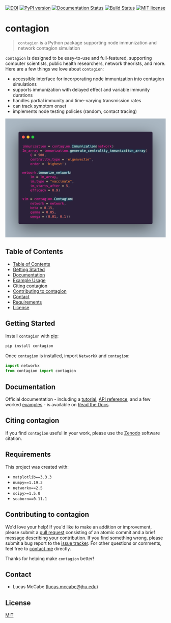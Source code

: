 [![DOI](https://zenodo.org/badge/DOI/10.5281/zenodo.3993314.svg)](https://doi.org/10.5281/zenodo.3993314)
[![PyPI version](https://badge.fury.io/py/contagion.svg)](https://badge.fury.io/py/contagion)
[![Documentation Status](https://readthedocs.org/projects/contagion/badge/?version=latest)](https://contagion.readthedocs.io/en/latest/?badge=latest)
[![Build Status](https://travis-ci.com/lucasmccabe/contagion.svg?branch=master)](https://travis-ci.com/lucasmccabe/contagion)
[![MIT license](https://img.shields.io/badge/License-MIT-blue.svg)](https://lbesson.mit-license.org/)

# contagion

> `contagion` is a Python package supporting node immunization and network contagion simulation

`contagion` is designed to be easy-to-use and full-featured, supporting computer scientists, public health researchers, network theorists, and more. Here are a few things we love about `contagion`:

- accessible interface for incorporating node immunization into contagion simulations
- supports immunization with delayed effect and variable immunity durations
- handles partial immunity and time-varying transmission rates
- can track symptom onset
- implements node testing policies (random, contact tracing)

![Carbon Snippet](https://raw.githubusercontent.com/lucasmccabe/contagion/master/images/carbon_snippet.png)


## Table of Contents
* [Table of Contents](#table-of-contents)
* [Getting Started](#getting-started)
* [Documentation](#documentation)
* [Example Usage](#example-usage)
* [Citing contagion](#citing-contagion)
* [Contributing to contagion](#contributing-to-contagion)
* [Contact](#contact)
* [Requirements](#requirements)
* [License](#license)


## Getting Started
Install `contagion` with [pip](https://pypi.org/project/contagion/):

```bash
pip install contagion
```

Once `contagion` is installed, import `NetworkX` and `contagion`:

```python
import networkx
from contagion import contagion
```


## Documentation
Official documentation - including a [tutorial](https://contagion.readthedocs.io/en/latest/tutorial.html), [API reference](https://contagion.readthedocs.io/en/latest/apiref.html), and a few worked [examples](https://contagion.readthedocs.io/en/latest/examples.html) - is available on [Read the Docs](https://contagion.readthedocs.io).


## Citing contagion
If you find `contagion` useful in your work, please use the [Zenodo](https://zenodo.org/record/3993314) software citation.


## Requirements
This project was created with:
- `matplotlib==3.3.3`
- `numpy==1.19.3`
- `networkx==2.5`
- `scipy>=1.5.0`
- `seaborn==0.11.1`


## Contributing to contagion

We'd love your help! If you'd like to make an addition or improvement, please submit a [pull request](https://github.com/lucasmccabe/contagion/pulls) consisting of an atomic commit and a brief message describing your contribution. If you find something wrong, please submit a bug report to the [issue tracker](https://github.com/lucasmccabe/contagion/issues). For other questions or comments, feel free to [contact me](#citing-contagion) directly.

Thanks for helping make `contagion` better!


## Contact
- Lucas McCabe ([lucas.mccabe@jhu.edu](mailto:lucas.mccabe@jhu.edu))


## License
[MIT](https://choosealicense.com/licenses/mit/)
